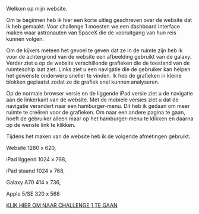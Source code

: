 Welkom op mijn website.

Om te beginnen heb ik hier een korte uitleg geschreven over de website dat ik heb gemaakt. Voor challenge 1 moesten we een dashboard interface maken waar astronauten van SpaceX die de vooruitgang van hun reis kunnen volgen.

Om de kijkers meteen het gevoel te geven dat ze in de ruimte zijn heb ik voor de achtergrond van de website een afbeelding gebruikt van de galaxy. Verder ziet u op de website verschillende grafieken die de toestand van de ruimteschip laat ziet. Links ziet u een navigatie die de gebruiker kan helpen het gewenste onderwerp sneller te vinden. Ik heb de grafieken in kleine blokken geplaatst zodat ze de grafiek snel kunnen analyseren.

Op de normale browser versie en de liggende iPad versie ziet u de navigatie aan de linkerkant van de website. Met de mobiele versies ziet u dat de navigatie verandert naar een hamburger-menu. Dit heb ik gedaan om meer ruimte te creëren voor de grafieken. Om naar een andere pagina te gaan, hoeft de gebruiker alleen maar op het hamburger-menu te klikken en daarna op de wenste link te klikken. 

Tijdens het maken van de website heb ik de volgende afmetingen gebruikt: 

Website 1280 x 620, 

iPad liggend 1024 x 768, 

iPad staand 1024 x 768, 

Galaxy A70 414 x 736, 

Apple 5/SE 320 x 568


<p><a href="https://elmas04.github.io/17105226-CMD-XT2-challenge1/VI.html">KLIK HIER OM NAAR CHALLENGE 1 TE GAAN</a></p>


